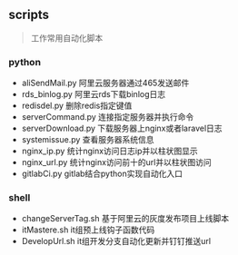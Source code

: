 ## scripts
> 工作常用自动化脚本

### python

- aliSendMail.py 阿里云服务器通过465发送邮件
- rds_binlog.py 阿里云rds下载binlog日志
- redisdel.py 删除redis指定键值
- serverCommand.py 连接指定服务器并执行命令
- serverDownload.py 下载服务器上nginx或者laravel日志
- systemissue.py 查看服务器系统信息
- nginx_ip.py 统计nginx访问日志ip并以柱状图显示
- nginx_url.py 统计nginx访问前十的url并以柱状图访问
- gitlabCi.py gitlab结合python实现自动化入口

### shell
- changeServerTag.sh 基于阿里云的灰度发布项目上线脚本
- itMastere.sh it组预上线钩子函数代码
- DevelopUrl.sh it组开发分支自动化更新并钉钉推送url